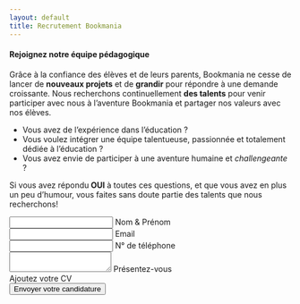 ```yaml
---
layout: default
title: Recrutement Bookmania
---
```

<main id="qui-sommes-nous">

  <section class="container mt-4 mt-sm-5 pt-5 pb-4 pb-sm-5">
<!--     <div class="mt-4">
      <h1 class="font-weight-normal">
        <strong>Recrutement</strong>
      </h1>
    </div> -->
    <div class="row mt-5">
      <div class="col-12 col-lg-7 col-xl-8">
        <h4 class="pb-3 pb-sm-4">
          <strong>Rejoignez notre équipe pédagogique</strong>
        </h4>
        <p class="pr-xl-5 pr-lg-2">
          Grâce à la confiance des élèves et de leurs parents, Bookmania ne cesse de lancer de <strong>nouveaux projets</strong> et de <strong>grandir</strong> pour répondre à une demande croissante. Nous recherchons continuellement <strong>des talents</strong> pour venir participer avec nous à l’aventure Bookmania et partager nos valeurs avec nos élèves.
        </p>
        <ul class="list-unstyled">
          <li class="mb-2">
            <i class="fas fa-check mr-2"></i>
            Vous avez de l’expérience dans l’éducation ?
          </li>
          <li class="mb-2">
            <i class="fas fa-check mr-2"></i>
            Vous voulez intégrer une équipe talentueuse, passionnée et totalement dédiée à l’éducation ?
          </li>
          <li class="mb-2">
            <i class="fas fa-check mr-2"></i>
            Vous avez envie de participer à une aventure humaine et <em>challengeante</em> ?
          </li>
        </ul>
        <p>
          Si vous avez répondu<strong> OUI</strong> à toutes ces questions, et que vous avez en plus un peu d’humour, vous faites sans doute partie des talents que nous recherchons!
        </p>
      </div>
      <div class="d-none d-lg-block d-xl-block col-12 col-lg-5 col-xl-4" data-aos="fade-left" data-aos-duration="1000">
        <div class="description-image" style="background-image: url('assets/images/photo-1518600506278-4e8ef466b810.jpeg');">
        </div>
      </div>
    </div>
  </section>

  <section class="pt-5 pb-5 blue-grey lighten-5">
    <div class="container" data-aos="fade-up">
      <div class="row justify-content-center">
        <div class="col-11 col-sm-12 col-md-11 col-lg-10 col-xl-9">
          <div class="card mw-100">
            <div class="card-body">
              <form action="#" class="ajax-form">
                <div class="md-form">
                  <i class="fas fa-user prefix grey-text"></i>
                  <input type="text" id="form-name" name="name" class="form-control">
                  <label for="form-name">Nom & Prénom</label>
                </div>
                <div class="md-form">
                  <i class="fas fa-envelope prefix grey-text"></i>
                  <input type="email" id="form-email" name="email" class="form-control">
                  <label for="form-email">Email</label>
                </div>
                <div class="md-form">
                  <i class="fas fa-phone prefix grey-text"></i>
                  <input type="tel" id="form-Subject" name="phone" class="form-control">
                  <label for="form-Subject">N° de téléphone</label>
                </div>
                <div class="md-form">
                  <i class="fas fa-pencil-alt prefix grey-text"></i>
                  <textarea type="text" id="form-text" name="message" class="form-control md-textarea"></textarea>
                  <label for="form-text">Présentez-vous</label>
                </div>
                <div class="md-form pb-5">
                  <i class="fas fa-file prefix grey-text"></i>
                  <input type="file" id="file" name="file" style="display:none">
                  <label for="file" id="upload" style="cursor: pointer;">Ajoutez votre CV</label>
                </div>
                <div class="text-center">
                  <button type="submit" class="btn btn-light-blue submit">
                    Envoyer votre candidature
                  </button>
                </div>
              </form>
            </div>
          </div>
        </div>
      </div>
    </div>
  </section>

</main>
